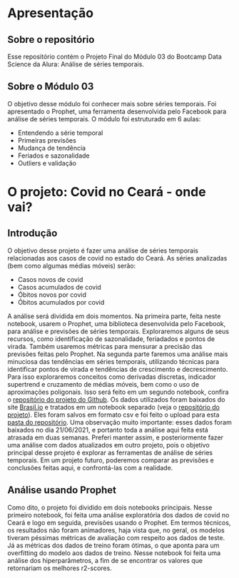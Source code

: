 # Apresentação
## Sobre o repositório
Esse repositório contém o Projeto Final do Módulo 03 do Bootcamp Data Science da Alura: Análise de séries temporais.

## Sobre o Módulo 03
O objetivo desse módulo foi conhecer mais sobre séries temporais. Foi apresentado o Prophet, uma ferramenta desenvolvida pelo Facebook para análise de séries temporais. O módulo foi estruturado em 6 aulas:
- Entendendo a série temporal
- Primeiras previsões
- Mudança de tendência
- Feriados e sazonalidade
- Outliers e validação

# O projeto: Covid no Ceará - onde vai? 
## Introdução

O objetivo desse projeto é fazer uma análise de séries temporais relacionadas aos casos de covid no estado do Ceará. As séries analizadas (bem como algumas médias móveis) serão:

-  Casos novos de covid
-  Casos acumulados de covid
-  Óbitos novos por covid
-  Óbitos acumulados por covid


A análise será dividida em dois momentos. Na primeira parte, feita neste notebook, usarem o Prophet, uma biblioteca desenvolvida pelo Facebook, para análise e previsões de séries temporais. Exploraremos alguns de seus recursos, como identificação de sazonalidade, feriadados e pontos de virada. Também usaremos métricas para mensurar a precisão das previsões feitas pelo Prophet.
Na segunda parte faremos uma análise mais minuciosa das tendências em séries temporais, utilizando técnicas para identificar pontos de virada e tendências de crescimento e decrescimento. Para isso exploraremos conceitos como derivadas discretas, indicador supertrend e cruzamento de médias móveis, bem como o uso de aproximações poligonais. Isso será feito em um segundo notebook, confira o [repositório do projeto do Github](https://github.com/renanmath/Bootcamp_Projeto_Modulo03).
Os dados utilizados foram baixados do site [Brasil.io](https://brasil.io/dataset/covid19/caso_full/) e tratados em um notebook separado (veja o [repositório do projeto](https://github.com/renanmath/Bootcamp_Projeto_Modulo03)). Eles foram salvos em formato csv e foi feito o upload para esta [pasta do repositório](https://github.com/renanmath/Bootcamp_Projeto_Modulo03/tree/main/dados). 
Uma observação muito importante: esses dados foram baixados no dia 21/06/2021, e portanto toda a análise aqui feita está atrasada em duas semanas. Preferi manter assim, e posteriormente fazer uma análise com dados atualizados em outro projeto, pois o objetivo principal desse projeto é explorar as ferramentas de análise de séries temporais. Em um projeto futuro, poderemos comparar as previsões e conclusões feitas aqui, e confrontá-las com a realidade. 

## Análise usando Prophet
Como dito, o projeto foi dividido em dois notebooks principais. Nesse primeiro notebook, foi feita uma análise exploratória dos dados de covid no Ceará e logo em seguida, previsões usando o Prophet. Em termos técnicos, os resultados não foram animadores, haja vista que, no geral, os modelos tiveram péssimas métricas de avaliação com respeito aos dados de teste. Já as métricas dos dados de treino foram ótimas, o que aponta para um overfitting do modelo aos dados de treino. Nesse notebook foi feita uma análise dos hiperparâmetros, a fim de se encontrar os valores que retornariam os melhores r2-scores. 

